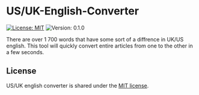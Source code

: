 # US/UK-English-Converter

[![License: MIT](https://img.shields.io/badge/License-MIT-yellow.svg)](https://opensource.org/licenses/MIT) ![Version: 0.1.0](https://img.shields.io/badge/Version-V0.1.0-blue)

There are over 1 700 words that have some sort of a diffrence in UK/US english. This tool will quickly convert entire articles from one to the other in a few seconds.

## License
US/UK english converter is shared under the [MIT license](https://github.com/TheUndercoverCEO/UK-US-english-converter/blob/main/LICENSE).
